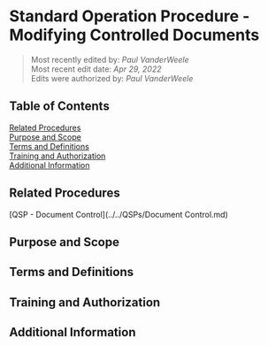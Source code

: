 # Standard Operation Procedure - Modifying Controlled Documents

>Most recently edited by: *Paul VanderWeele*  
>Most recent edit date: *Apr 29, 2022*  
>Edits were authorized by: *Paul VanderWeele*

## Table of Contents

[Related Procedures](#related-procedures)  
[Purpose and Scope](#purpose-and-scope)  
[Terms and Definitions](#terms-and-definitions)  
[Training and Authorization](#training-and-authorization)  
[Additional Information](#additional-information)  

## Related Procedures

[QSP - Document Control](../../QSPs/Document Control.md)

## Purpose and Scope

## Terms and Definitions

## Training and Authorization

## Additional Information
